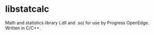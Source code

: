 libstatcalc
===========

Math and statistics library (.dll and .so) for use by Progress OpenEdge.  Written in C/C++.
